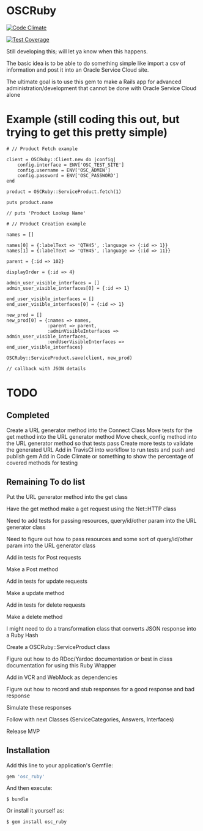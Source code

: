 # OSCRuby

[![Code Climate](https://codeclimate.com/github/rajangdavis/osc_ruby/badges/gpa.svg)](https://codeclimate.com/github/rajangdavis/osc_ruby)

[![Test Coverage](https://codeclimate.com/github/rajangdavis/osc_ruby/badges/coverage.svg)](https://codeclimate.com/github/rajangdavis/osc_ruby/coverage)

Still developing this; will let ya know when this happens.

The basic idea is to be able to do something simple like import a csv of information and post it into an Oracle Service Cloud site.

The ultimate goal is to use this gem to make a Rails app for advanced administration/development that cannot be done with Oracle Service Cloud alone

# Example (still coding this out, but trying to get this pretty simple)

	# // Product Fetch example

	client = OSCRuby::Client.new do |config|	
		config.interface = ENV['OSC_TEST_SITE']
		config.username = ENV['OSC_ADMIN']
		config.password = ENV['OSC_PASSWORD']
	end

	product = OSCRuby::ServiceProduct.fetch(1)

	puts product.name

	// puts 'Product Lookup Name'

	# // Product Creation example

	names = []

	names[0] = {:labelText => 'QTH45', :language => {:id => 1}}
	names[1] = {:labelText => 'QTH45', :language => {:id => 11}}

	parent = {:id => 102}

	displayOrder = {:id => 4}

	admin_user_visible_interfaces = []
	admin_user_visible_interfaces[0] = {:id => 1}

	end_user_visible_interfaces = []
	end_user_visible_interfaces[0] = {:id => 1}

	new_prod = []
	new_prod[0] = {:names => names, 
	               :parent => parent, 
	               :adminVisibleInterfaces => admin_user_visible_interfaces,
	               :endUserVisibleInterfaces => end_user_visible_interfaces}

	OSCRuby::ServiceProduct.save(client, new_prod)

	// callback with JSON details

# TODO

## Completed
Create a URL generator method into the Connect Class
Move tests for the get method into the URL generator method
Move check_config method into the URL generator method so that tests pass
Create more tests to validate the generated URL
Add in TravisCI into workflow to run tests and push and publish gem
Add in Code Climate or something to show the percentage of covered methods for testing

## Remaining To do list
Put the URL generator method into the get class

Have the get method make a get request using the Net::HTTP class

Need to add tests for passing resources, query/id/other param into the URL generator class

Need to figure out how to pass resources and some sort of query/id/other param into the URL generator class

Add in tests for Post requests

Make a Post method

Add in tests for update requests

Make a update method

Add in tests for delete requests

Make a delete method

I might need to do a transformation class that converts JSON response into a Ruby Hash

Create a OSCRuby::ServiceProduct class

Figure out how to do RDoc/Yardoc documentation or best in class documentation for using this Ruby Wrapper

Add in VCR and WebMock as dependencies

Figure out how to record and stub responses for a good response and bad response

Simulate these responses

Follow with next Classes (ServiceCategories, Answers, Interfaces)

Release MVP

## Installation

Add this line to your application's Gemfile:

```ruby
gem 'osc_ruby'
```

And then execute:

    $ bundle

Or install it yourself as:

    $ gem install osc_ruby